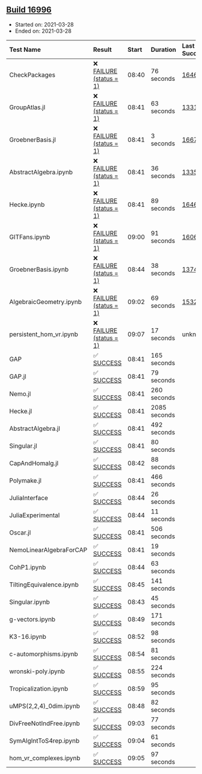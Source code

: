 ## [Build 16996](https://oscarci.mathematik.uni-kl.de/job/oscar/16996/)

* Started on: 2021-03-28
* Ended on: 2021-03-28

| Test Name    | Result | Start | Duration | Last Success | First Failure |
|:-------------|:-------|:------|:---------|:-------------|:--------------|
| CheckPackages | ❌ [FAILURE (status = 1)](https://oscarci.mathematik.uni-kl.de/job/oscar/16996/artifact/logs/build-16996/CheckPackages.log) | 08:40 | 76 seconds | [16463](https://oscarci.mathematik.uni-kl.de/job/oscar/16463/) | [16464](https://oscarci.mathematik.uni-kl.de/job/oscar/16464/) |
| GroupAtlas.jl | ❌ [FAILURE (status = 1)](https://oscarci.mathematik.uni-kl.de/job/oscar/16996/artifact/logs/build-16996/GroupAtlas.jl.log) | 08:41 | 63 seconds | [13311](https://oscarci.mathematik.uni-kl.de/job/oscar/13311/) | [13312](https://oscarci.mathematik.uni-kl.de/job/oscar/13312/) |
| GroebnerBasis.jl | ❌ [FAILURE (status = 1)](https://oscarci.mathematik.uni-kl.de/job/oscar/16996/artifact/logs/build-16996/GroebnerBasis.jl.log) | 08:41 | 3 seconds | [16676](https://oscarci.mathematik.uni-kl.de/job/oscar/16676/) | [16677](https://oscarci.mathematik.uni-kl.de/job/oscar/16677/) |
| AbstractAlgebra.ipynb | ❌ [FAILURE (status = 1)](https://oscarci.mathematik.uni-kl.de/job/oscar/16996/artifact/logs/build-16996/AbstractAlgebra.ipynb.log) | 08:41 | 36 seconds | [13355](https://oscarci.mathematik.uni-kl.de/job/oscar/13355/) | [13356](https://oscarci.mathematik.uni-kl.de/job/oscar/13356/) |
| Hecke.ipynb | ❌ [FAILURE (status = 1)](https://oscarci.mathematik.uni-kl.de/job/oscar/16996/artifact/logs/build-16996/Hecke.ipynb.log) | 08:41 | 89 seconds | [16463](https://oscarci.mathematik.uni-kl.de/job/oscar/16463/) | [16464](https://oscarci.mathematik.uni-kl.de/job/oscar/16464/) |
| GITFans.ipynb | ❌ [FAILURE (status = 1)](https://oscarci.mathematik.uni-kl.de/job/oscar/16996/artifact/logs/build-16996/GITFans.ipynb.log) | 09:00 | 91 seconds | [16068](https://oscarci.mathematik.uni-kl.de/job/oscar/16068/) | [16069](https://oscarci.mathematik.uni-kl.de/job/oscar/16069/) |
| GroebnerBasis.ipynb | ❌ [FAILURE (status = 1)](https://oscarci.mathematik.uni-kl.de/job/oscar/16996/artifact/logs/build-16996/GroebnerBasis.ipynb.log) | 08:44 | 38 seconds | [13748](https://oscarci.mathematik.uni-kl.de/job/oscar/13748/) | [13749](https://oscarci.mathematik.uni-kl.de/job/oscar/13749/) |
| AlgebraicGeometry.ipynb | ❌ [FAILURE (status = 1)](https://oscarci.mathematik.uni-kl.de/job/oscar/16996/artifact/logs/build-16996/AlgebraicGeometry.ipynb.log) | 09:02 | 69 seconds | [15322](https://oscarci.mathematik.uni-kl.de/job/oscar/15322/) | [15323](https://oscarci.mathematik.uni-kl.de/job/oscar/15323/) |
| persistent_hom_vr.ipynb | ❌ [FAILURE (status = 1)](https://oscarci.mathematik.uni-kl.de/job/oscar/16996/artifact/logs/build-16996/persistent_hom_vr.ipynb.log) | 09:07 | 17 seconds | unknown | unknown |
| GAP | ✅ [SUCCESS](https://oscarci.mathematik.uni-kl.de/job/oscar/16996/artifact/logs/build-16996/GAP.log) | 08:41 | 165 seconds |  |  |
| GAP.jl | ✅ [SUCCESS](https://oscarci.mathematik.uni-kl.de/job/oscar/16996/artifact/logs/build-16996/GAP.jl.log) | 08:41 | 79 seconds |  |  |
| Nemo.jl | ✅ [SUCCESS](https://oscarci.mathematik.uni-kl.de/job/oscar/16996/artifact/logs/build-16996/Nemo.jl.log) | 08:41 | 260 seconds |  |  |
| Hecke.jl | ✅ [SUCCESS](https://oscarci.mathematik.uni-kl.de/job/oscar/16996/artifact/logs/build-16996/Hecke.jl.log) | 08:41 | 2085 seconds |  |  |
| AbstractAlgebra.jl | ✅ [SUCCESS](https://oscarci.mathematik.uni-kl.de/job/oscar/16996/artifact/logs/build-16996/AbstractAlgebra.jl.log) | 08:41 | 492 seconds |  |  |
| Singular.jl | ✅ [SUCCESS](https://oscarci.mathematik.uni-kl.de/job/oscar/16996/artifact/logs/build-16996/Singular.jl.log) | 08:41 | 80 seconds |  |  |
| CapAndHomalg.jl | ✅ [SUCCESS](https://oscarci.mathematik.uni-kl.de/job/oscar/16996/artifact/logs/build-16996/CapAndHomalg.jl.log) | 08:42 | 88 seconds |  |  |
| Polymake.jl | ✅ [SUCCESS](https://oscarci.mathematik.uni-kl.de/job/oscar/16996/artifact/logs/build-16996/Polymake.jl.log) | 08:41 | 466 seconds |  |  |
| JuliaInterface | ✅ [SUCCESS](https://oscarci.mathematik.uni-kl.de/job/oscar/16996/artifact/logs/build-16996/JuliaInterface.log) | 08:44 | 26 seconds |  |  |
| JuliaExperimental | ✅ [SUCCESS](https://oscarci.mathematik.uni-kl.de/job/oscar/16996/artifact/logs/build-16996/JuliaExperimental.log) | 08:44 | 11 seconds |  |  |
| Oscar.jl | ✅ [SUCCESS](https://oscarci.mathematik.uni-kl.de/job/oscar/16996/artifact/logs/build-16996/Oscar.jl.log) | 08:41 | 506 seconds |  |  |
| NemoLinearAlgebraForCAP | ✅ [SUCCESS](https://oscarci.mathematik.uni-kl.de/job/oscar/16996/artifact/logs/build-16996/NemoLinearAlgebraForCAP.log) | 08:41 | 19 seconds |  |  |
| CohP1.ipynb | ✅ [SUCCESS](https://oscarci.mathematik.uni-kl.de/job/oscar/16996/artifact/logs/build-16996/CohP1.ipynb.log) | 08:44 | 63 seconds |  |  |
| TiltingEquivalence.ipynb | ✅ [SUCCESS](https://oscarci.mathematik.uni-kl.de/job/oscar/16996/artifact/logs/build-16996/TiltingEquivalence.ipynb.log) | 08:45 | 141 seconds |  |  |
| Singular.ipynb | ✅ [SUCCESS](https://oscarci.mathematik.uni-kl.de/job/oscar/16996/artifact/logs/build-16996/Singular.ipynb.log) | 08:43 | 45 seconds |  |  |
| g-vectors.ipynb | ✅ [SUCCESS](https://oscarci.mathematik.uni-kl.de/job/oscar/16996/artifact/logs/build-16996/g-vectors.ipynb.log) | 08:49 | 171 seconds |  |  |
| K3-16.ipynb | ✅ [SUCCESS](https://oscarci.mathematik.uni-kl.de/job/oscar/16996/artifact/logs/build-16996/K3-16.ipynb.log) | 08:52 | 98 seconds |  |  |
| c-automorphisms.ipynb | ✅ [SUCCESS](https://oscarci.mathematik.uni-kl.de/job/oscar/16996/artifact/logs/build-16996/c-automorphisms.ipynb.log) | 08:54 | 81 seconds |  |  |
| wronski-poly.ipynb | ✅ [SUCCESS](https://oscarci.mathematik.uni-kl.de/job/oscar/16996/artifact/logs/build-16996/wronski-poly.ipynb.log) | 08:55 | 224 seconds |  |  |
| Tropicalization.ipynb | ✅ [SUCCESS](https://oscarci.mathematik.uni-kl.de/job/oscar/16996/artifact/logs/build-16996/Tropicalization.ipynb.log) | 08:59 | 95 seconds |  |  |
| uMPS(2,2,4)_0dim.ipynb | ✅ [SUCCESS](https://oscarci.mathematik.uni-kl.de/job/oscar/16996/artifact/logs/build-16996/uMPS-2-2-4-_0dim.ipynb.log) | 08:48 | 82 seconds |  |  |
| DivFreeNotIndFree.ipynb | ✅ [SUCCESS](https://oscarci.mathematik.uni-kl.de/job/oscar/16996/artifact/logs/build-16996/DivFreeNotIndFree.ipynb.log) | 09:03 | 77 seconds |  |  |
| SymAlgIntToS4rep.ipynb | ✅ [SUCCESS](https://oscarci.mathematik.uni-kl.de/job/oscar/16996/artifact/logs/build-16996/SymAlgIntToS4rep.ipynb.log) | 09:04 | 61 seconds |  |  |
| hom_vr_complexes.ipynb | ✅ [SUCCESS](https://oscarci.mathematik.uni-kl.de/job/oscar/16996/artifact/logs/build-16996/hom_vr_complexes.ipynb.log) | 09:05 | 97 seconds |  |  |

